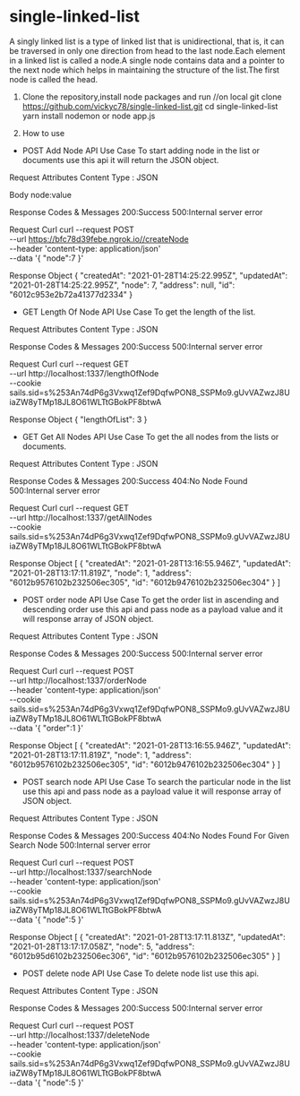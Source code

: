 # single-linked-list

A singly linked list is a type of linked list that is unidirectional, that is, it can be traversed in only one direction from head to the last node.Each element in a linked list is called a node.A single node contains data and a pointer to the next node which helps in maintaining the structure of the list.The first node is called the head.

1. Clone the repository,install node packages and run
   //on local
   git clone https://github.com/vickyc78/single-linked-list.git
   cd single-linked-list
   yarn install
   nodemon or node app.js

2. How to use

- POST Add Node API
  Use Case
  To start adding node in the list or documents use this api it will return the JSON object.

Request Attributes
Content Type : JSON

Body
node:value

Response Codes & Messages
200:Success
500:Internal server error

Request Curl
curl --request POST \
 --url https://bfc78d39febe.ngrok.io//createNode \
 --header 'content-type: application/json' \
 --data '{
"node":7
}'

Response Object
{
"createdAt": "2021-01-28T14:25:22.995Z",
"updatedAt": "2021-01-28T14:25:22.995Z",
"node": 7,
"address": null,
"id": "6012c953e2b72a41377d2334"
}

- GET Length Of Node API
  Use Case
  To get the length of the list.

Request Attributes
Content Type : JSON

Response Codes & Messages
200:Success
500:Internal server error

Request Curl
curl --request GET \
 --url http://localhost:1337/lengthOfNode \
 --cookie sails.sid=s%253An74dP6g3Vxwq1Zef9DqfwPON8_SSPMo9.gUvVAZwzJ8UiaZW8yTMp18JL8O61WLTtGBokPF8btwA

Response Object
{
"lengthOfList": 3
}

- GET Get All Nodes API
  Use Case
  To get the all nodes from the lists or documents.

Request Attributes
Content Type : JSON

Response Codes & Messages
200:Success
404:No Node Found
500:Internal server error

Request Curl
curl --request GET \
 --url http://localhost:1337/getAllNodes \
 --cookie sails.sid=s%253An74dP6g3Vxwq1Zef9DqfwPON8_SSPMo9.gUvVAZwzJ8UiaZW8yTMp18JL8O61WLTtGBokPF8btwA

Response Object
[
{
"createdAt": "2021-01-28T13:16:55.946Z",
"updatedAt": "2021-01-28T13:17:11.819Z",
"node": 1,
"address": "6012b9576102b232506ec305",
"id": "6012b9476102b232506ec304"
}
]

- POST order node API
  Use Case
  To get the order list in ascending and descending order use this api and pass node as a payload value and it will response array of JSON object.

Request Attributes
Content Type : JSON

Response Codes & Messages
200:Success
500:Internal server error

Request Curl
curl --request POST \
 --url http://localhost:1337/orderNode \
 --header 'content-type: application/json' \
 --cookie sails.sid=s%253An74dP6g3Vxwq1Zef9DqfwPON8_SSPMo9.gUvVAZwzJ8UiaZW8yTMp18JL8O61WLTtGBokPF8btwA \
 --data '{
"order":1
}'

Response Object
[
{
"createdAt": "2021-01-28T13:16:55.946Z",
"updatedAt": "2021-01-28T13:17:11.819Z",
"node": 1,
"address": "6012b9576102b232506ec305",
"id": "6012b9476102b232506ec304"
}
]

- POST search node API
  Use Case
  To search the particular node in the list use this api and pass node as a payload value it will response array of JSON object.

Request Attributes
Content Type : JSON

Response Codes & Messages
200:Success
404:No Nodes Found For Given Search Node
500:Internal server error

Request Curl
curl --request POST \
 --url http://localhost:1337/searchNode \
 --header 'content-type: application/json' \
 --cookie sails.sid=s%253An74dP6g3Vxwq1Zef9DqfwPON8_SSPMo9.gUvVAZwzJ8UiaZW8yTMp18JL8O61WLTtGBokPF8btwA \
 --data '{
"node":5
}'

Response Object
[
{
"createdAt": "2021-01-28T13:17:11.813Z",
"updatedAt": "2021-01-28T13:17:17.058Z",
"node": 5,
"address": "6012b95d6102b232506ec306",
"id": "6012b9576102b232506ec305"
}
]

- POST delete node API
  Use Case
  To delete node list use this api.

Request Attributes
Content Type : JSON

Response Codes & Messages
200:Success
500:Internal server error

Request Curl
curl --request POST \
 --url http://localhost:1337/deleteNode \
 --header 'content-type: application/json' \
 --cookie sails.sid=s%253An74dP6g3Vxwq1Zef9DqfwPON8_SSPMo9.gUvVAZwzJ8UiaZW8yTMp18JL8O61WLTtGBokPF8btwA \
 --data '{
"node":5
}'
